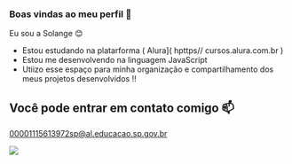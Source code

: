 ### Boas vindas ao meu perfil  🩷

Eu sou a Solange 😊

- Estou estudando na platarforma ( Alura]( hpttps// cursos.alura.com.br )
- Estou me desenvolvendo na linguagem JavaScript
- Utiizo esse espaço para minha organização e compartilhamento dos meus projetos desenvolvidos !!




## Você pode entrar em contato comigo 📫

00001115613972sp@al.educacao.sp.gov.br



![](https://tenor.com/cGUbnsgu2r6.gif)
